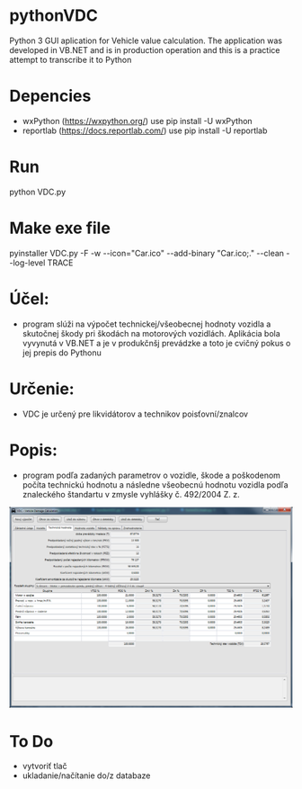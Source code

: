 # pythonVDC
Python 3 GUI aplication for Vehicle value calculation. The application was developed in VB.NET and is in production operation and this is a practice attempt to transcribe it to Python

# Depencies
 - wxPython (https://wxpython.org/) use pip install -U wxPython
 - reportlab (https://docs.reportlab.com/) use pip install -U reportlab

# Run
python VDC.py

# Make exe file
pyinstaller VDC.py -F -w --icon="Car.ico" --add-binary "Car.ico;." --clean --log-level TRACE

# Účel:
- program slúži na výpočet technickej/všeobecnej hodnoty vozidla a skutočnej škody pri škodách na motorových vozidlách. Aplikácia bola vyvynutá v VB.NET a je v produkčnšj prevádzke a toto je cvičný pokus o jej prepis do Pythonu

# Určenie:
- VDC je určený pre likvidátorov a technikov poisťovní/znalcov

# Popis:
- program podľa zadaných parametrov o vozidle, škode a poškodenom počíta technickú hodnotu a následne všeobecnú hodnotu vozidla podľa znaleckého štandartu v zmysle vyhlášky č. 492/2004 Z. z.
 
![](https://github.com/stibla/pythonVDC/blob/master/Screenshot.png)

# To Do
 - vytvoriť tlač
 - ukladanie/načítanie do/z databaze
